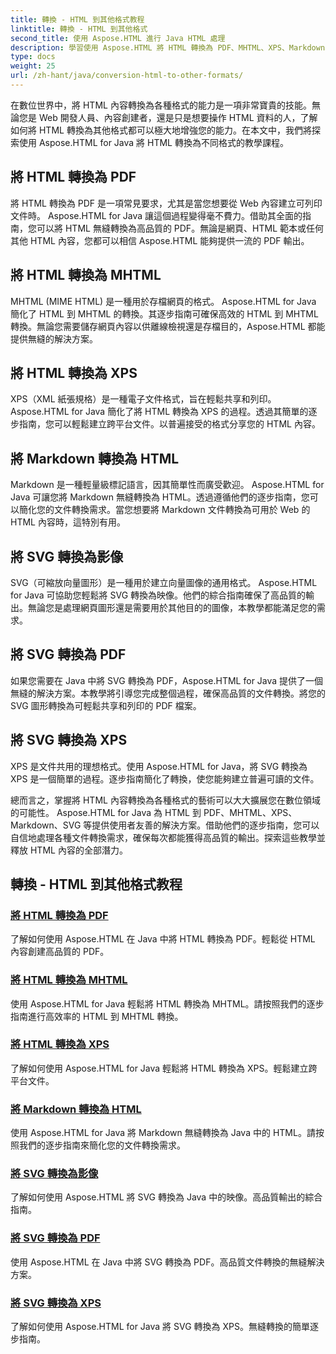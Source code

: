 ```yaml
---
title: 轉換 - HTML 到其他格式教程
linktitle: 轉換 - HTML 到其他格式
second_title: 使用 Aspose.HTML 進行 Java HTML 處理
description: 學習使用 Aspose.HTML 將 HTML 轉換為 PDF、MHTML、XPS、Markdown、SVG 等。高品質文件轉換變得簡單。
type: docs
weight: 25
url: /zh-hant/java/conversion-html-to-other-formats/
---
```


在數位世界中，將 HTML 內容轉換為各種格式的能力是一項非常寶貴的技能。無論您是 Web 開發人員、內容創建者，還是只是想要操作 HTML 資料的人，了解如何將 HTML 轉換為其他格式都可以極大地增強您的能力。在本文中，我們將探索使用 Aspose.HTML for Java 將 HTML 轉換為不同格式的教學課程。

## 將 HTML 轉換為 PDF

將 HTML 轉換為 PDF 是一項常見要求，尤其是當您想要從 Web 內容建立可列印文件時。 Aspose.HTML for Java 讓這個過程變得毫不費力。借助其全面的指南，您可以將 HTML 無縫轉換為高品質的 PDF。無論是網頁、HTML 範本或任何其他 HTML 內容，您都可以相信 Aspose.HTML 能夠提供一流的 PDF 輸出。

## 將 HTML 轉換為 MHTML

MHTML (MIME HTML) 是一種用於存檔網頁的格式。 Aspose.HTML for Java 簡化了 HTML 到 MHTML 的轉換。其逐步指南可確保高效的 HTML 到 MHTML 轉換。無論您需要儲存網頁內容以供離線檢視還是存檔目的，Aspose.HTML 都能提供無縫的解決方案。

## 將 HTML 轉換為 XPS

XPS（XML 紙張規格）是一種電子文件格式，旨在輕鬆共享和列印。 Aspose.HTML for Java 簡化了將 HTML 轉換為 XPS 的過程。透過其簡單的逐步指南，您可以輕鬆建立跨平台文件。以普遍接受的格式分享您的 HTML 內容。

## 將 Markdown 轉換為 HTML

Markdown 是一種輕量級標記語言，因其簡單性而廣受歡迎。 Aspose.HTML for Java 可讓您將 Markdown 無縫轉換為 HTML。透過遵循他們的逐步指南，您可以簡化您的文件轉換需求。當您想要將 Markdown 文件轉換為可用於 Web 的 HTML 內容時，這特別有用。

## 將 SVG 轉換為影像

SVG（可縮放向量圖形）是一種用於建立向量圖像的通用格式。 Aspose.HTML for Java 可協助您輕鬆將 SVG 轉換為映像。他們的綜合指南確保了高品質的輸出。無論您是處理網頁圖形還是需要用於其他目的的圖像，本教學都能滿足您的需求。

## 將 SVG 轉換為 PDF

如果您需要在 Java 中將 SVG 轉換為 PDF，Aspose.HTML for Java 提供了一個無縫的解決方案。本教學將引導您完成整個過程，確保高品質的文件轉換。將您的 SVG 圖形轉換為可輕鬆共享和列印的 PDF 檔案。

## 將 SVG 轉換為 XPS

XPS 是文件共用的理想格式。使用 Aspose.HTML for Java，將 SVG 轉換為 XPS 是一個簡單的過程。逐步指南簡化了轉換，使您能夠建立普遍可讀的文件。

總而言之，掌握將 HTML 內容轉換為各種格式的藝術可以大大擴展您在數位領域的可能性。 Aspose.HTML for Java 為 HTML 到 PDF、MHTML、XPS、Markdown、SVG 等提供使用者友善的解決方案。借助他們的逐步指南，您可以自信地處理各種文件轉換需求，確保每次都能獲得高品質的輸出。探索這些教學並釋放 HTML 內容的全部潛力。

## 轉換 - HTML 到其他格式教程
### [將 HTML 轉換為 PDF](./convert-html-to-pdf/)
了解如何使用 Aspose.HTML 在 Java 中將 HTML 轉換為 PDF。輕鬆從 HTML 內容創建高品質的 PDF。
### [將 HTML 轉換為 MHTML](./convert-html-to-mhtml/)
使用 Aspose.HTML for Java 輕鬆將 HTML 轉換為 MHTML。請按照我們的逐步指南進行高效率的 HTML 到 MHTML 轉換。
### [將 HTML 轉換為 XPS](./convert-html-to-xps/)
了解如何使用 Aspose.HTML for Java 輕鬆將 HTML 轉換為 XPS。輕鬆建立跨平台文件。
### [將 Markdown 轉換為 HTML](./convert-markdown-to-html/)
使用 Aspose.HTML for Java 將 Markdown 無縫轉換為 Java 中的 HTML。請按照我們的逐步指南來簡化您的文件轉換需求。
### [將 SVG 轉換為影像](./convert-svg-to-image/)
了解如何使用 Aspose.HTML 將 SVG 轉換為 Java 中的映像。高品質輸出的綜合指南。
### [將 SVG 轉換為 PDF](./convert-svg-to-pdf/)
使用 Aspose.HTML 在 Java 中將 SVG 轉換為 PDF。高品質文件轉換的無縫解決方案。
### [將 SVG 轉換為 XPS](./convert-svg-to-xps/)
了解如何使用 Aspose.HTML for Java 將 SVG 轉換為 XPS。無縫轉換的簡單逐步指南。